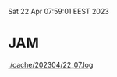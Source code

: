 Sat 22 Apr 07:59:01 EEST 2023
# JAM
<a href='./cache/202304/22_07.log'>./cache/202304/22_07.log</a>
